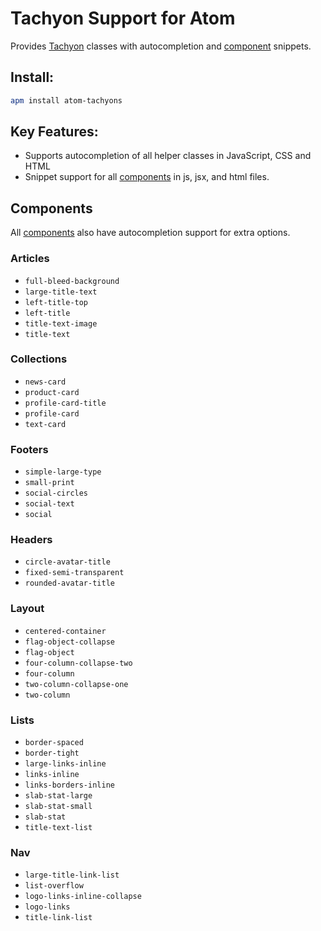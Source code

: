 # Tachyon Support for Atom

Provides [Tachyon][1] classes with autocompletion and [component][2] snippets.

## Install:
```bash
apm install atom-tachyons
```

## Key Features:

  - Supports autocompletion of all helper classes in JavaScript, CSS and HTML
  - Snippet support for all [components][2] in js, jsx, and html files.

## Components

All [components][2] also have autocompletion support for extra options.

### Articles
  - `full-bleed-background`
  - `large-title-text`
  - `left-title-top`
  - `left-title`
  - `title-text-image`
  - `title-text`

### Collections
  - `news-card`
  - `product-card`
  - `profile-card-title`
  - `profile-card`
  - `text-card`

### Footers
  - `simple-large-type`
  - `small-print`
  - `social-circles`
  - `social-text`
  - `social`

### Headers
  - `circle-avatar-title`
  - `fixed-semi-transparent`
  - `rounded-avatar-title`

### Layout
  - `centered-container`
  - `flag-object-collapse`
  - `flag-object`
  - `four-column-collapse-two`
  - `four-column`
  - `two-column-collapse-one`
  - `two-column`

### Lists
  - `border-spaced`
  - `border-tight`
  - `large-links-inline`
  - `links-inline`
  - `links-borders-inline`
  - `slab-stat-large`
  - `slab-stat-small`
  - `slab-stat`
  - `title-text-list`

### Nav
  - `large-title-link-list`
  - `list-overflow`
  - `logo-links-inline-collapse`
  - `logo-links`
  - `title-link-list`


[1]: http://tachyons.io/
[2]: http://tachyons.io/components/
